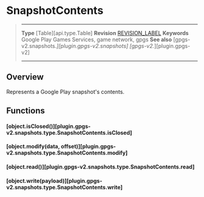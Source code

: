 # SnapshotContents

> --------------------- ------------------------------------------------------------------------------------------
> __Type__              [Table][api.type.Table]
> __Revision__          [REVISION_LABEL](REVISION_URL)
> __Keywords__          Google Play Games Services, game network, gpgs
> __See also__          [gpgs-v2.snapshots.*][plugin.gpgs-v2.snapshots]
>                       [gpgs-v2.*][plugin.gpgs-v2]
> --------------------- ------------------------------------------------------------------------------------------

## Overview

Represents a Google Play snapshot's contents.

## Functions

#### [object.isClosed()][plugin.gpgs-v2.snapshots.type.SnapshotContents.isClosed]

#### [object.modify(data, offset)][plugin.gpgs-v2.snapshots.type.SnapshotContents.modify]

#### [object.read()][plugin.gpgs-v2.snapshots.type.SnapshotContents.read]

#### [object.write(payload)][plugin.gpgs-v2.snapshots.type.SnapshotContents.write]